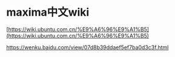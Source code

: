 # maxima中文wiki









[https://wiki.ubuntu.com.cn/%E9%A6%96%E9%A1%B5](https://wiki.ubuntu.com.cn/%E9%A6%96%E9%A1%B5)







https://wenku.baidu.com/view/07d8b39ddaef5ef7ba0d3c3f.html





